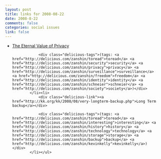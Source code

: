 ```yaml
--- 
layout: post
title: links for 2008-08-22
date: 2008-8-22
comments: false
categories: social issues
link: false
---
```

<ul class="delicious"><li>
                <div class="delicious-link"><a href="http://www.wired.com/politics/security/commentary/securitymatters/2006/05/70886">The Eternal Value of Privacy</a></div>
                
                <div class="delicious-tags">(tags: <a href="http://delicious.com/zanshin/toread">toread</a> <a href="http://delicious.com/zanshin/security">security</a> <a href="http://delicious.com/zanshin/privacy">privacy</a> <a href="http://delicious.com/zanshin/surveillance">surveillance</a> <a href="http://delicious.com/zanshin/freedom">freedom</a> <a href="http://delicious.com/zanshin/identity">identity</a> <a href="http://delicious.com/zanshin/schneier">schneier</a> <a href="http://delicious.com/zanshin/society">society</a>)</div>
            </li><li>
                <div class="delicious-link"><a href="http://kk.org/kk/2008/08/very-longterm-backup.php">Long Term backup</a></div>
                
                <div class="delicious-tags">(tags: <a href="http://delicious.com/zanshin/toread">toread</a> <a href="http://delicious.com/zanshin/interesting">interesting</a> <a href="http://delicious.com/zanshin/history">history</a> <a href="http://delicious.com/zanshin/technology">technology</a> <a href="http://delicious.com/zanshin/storage">storage</a> <a href="http://delicious.com/zanshin/backup">backup</a> <a href="http://delicious.com/zanshin/kevinkelly">kevinkelly</a>)</div>
            </li></ul>
